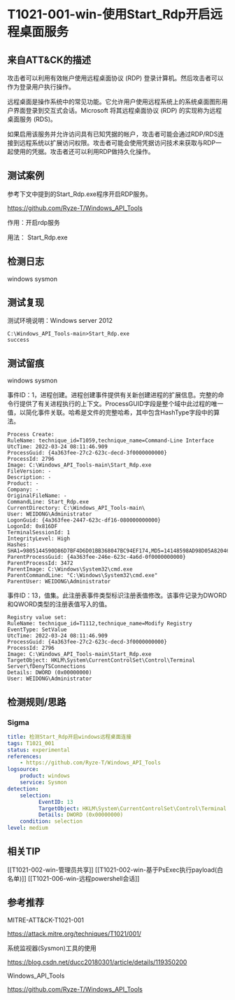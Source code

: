 # T1021-001-win-使用Start_Rdp开启远程桌面服务

## 来自ATT&CK的描述

攻击者可以利用有效帐户使用远程桌面协议 (RDP) 登录计算机。然后攻击者可以作为登录用户执行操作。

远程桌面是操作系统中的常见功能。它允许用户使用远程系统上的系统桌面图形用户界面登录到交互式会话。Microsoft 将其远程桌面协议 (RDP) 的实现称为远程桌面服务 (RDS)。

如果启用该服务并允许访问具有已知凭据的帐户，攻击者可能会通过RDP/RDS连接到远程系统以扩展访问权限。攻击者可能会使用凭据访问技术来获取与RDP一起使用的凭据。攻击者还可以利用RDP做持久化操作。

## 测试案例

参考下文中提到的Start_Rdp.exe程序开启RDP服务。

<https://github.com/Ryze-T/Windows_API_Tools>

作用：开启rdp服务

用法： Start_Rdp.exe

## 检测日志

 windows sysmon

## 测试复现

测试环境说明：Windows server 2012

```shell
C:\Windows_API_Tools-main>Start_Rdp.exe
success
```

## 测试留痕

windows sysmon

事件ID：1，进程创建。进程创建事件提供有关新创建进程的扩展信息。完整的命令行提供了有关进程执行的上下文。ProcessGUID字段是整个域中此过程的唯一值，以简化事件关联。哈希是文件的完整哈希，其中包含HashType字段中的算法。

```log
Process Create:
RuleName: technique_id=T1059,technique_name=Command-Line Interface
UtcTime: 2022-03-24 08:11:46.909
ProcessGuid: {4a363fee-27c2-623c-decd-3f0000000000}
ProcessId: 2796
Image: C:\Windows_API_Tools-main\Start_Rdp.exe
FileVersion: -
Description: -
Product: -
Company: -
OriginalFileName: -
CommandLine: Start_Rdp.exe
CurrentDirectory: C:\Windows_API_Tools-main\
User: WEIDONG\Administrator
LogonGuid: {4a363fee-2447-623c-df16-080000000000}
LogonId: 0x816DF
TerminalSessionId: 1
IntegrityLevel: High
Hashes: SHA1=9805144590D86D7BF4D6D01BB368047BC94EF174,MD5=14148598AD98D05A820462F0BBD07B9F,SHA256=98579200636025AA468A3EEC8B217273630FD4658F6ABDBB035C8A094650311A,IMPHASH=60A0824F60935C033352E518E6CDA834
ParentProcessGuid: {4a363fee-246e-623c-4a6d-0f0000000000}
ParentProcessId: 3472
ParentImage: C:\Windows\System32\cmd.exe
ParentCommandLine: "C:\Windows\System32\cmd.exe" 
ParentUser: WEIDONG\Administrator
```

事件ID：13，值集。此注册表事件类型标识注册表值修改。该事件记录为DWORD和QWORD类型的注册表值写入的值。

```log
Registry value set:
RuleName: technique_id=T1112,technique_name=Modify Registry
EventType: SetValue
UtcTime: 2022-03-24 08:11:46.909
ProcessGuid: {4a363fee-27c2-623c-decd-3f0000000000}
ProcessId: 2796
Image: C:\Windows_API_Tools-main\Start_Rdp.exe
TargetObject: HKLM\System\CurrentControlSet\Control\Terminal Server\fDenyTSConnections
Details: DWORD (0x00000000)
User: WEIDONG\Administrator
```

## 检测规则/思路

### Sigma

```yml
title: 检测Start_Rdp开启windows远程桌面连接
tags: T1021_001
status: experimental
references:
    - https://github.com/Ryze-T/Windows_API_Tools
logsource:
    product: windows
    service: Sysmon
detection:
    selection:
          EventID: 13
          TargetObject: HKLM\System\CurrentControlSet\Control\Terminal Server\fDenyTSConnections
          Details: DWORD (0x00000000)
    condition: selection
level: medium
```

## 相关TIP
[[T1021-002-win-管理员共享]]
[[T1021-002-win-基于PsExec执行payload(白名单)]]
[[T1021-006-win-远程powershell会话]]

## 参考推荐

MITRE-ATT&CK-T1021-001

<https://attack.mitre.org/techniques/T1021/001/>

系统监视器(Sysmon)工具的使用

<https://blog.csdn.net/ducc20180301/article/details/119350200>

Windows_API_Tools

<https://github.com/Ryze-T/Windows_API_Tools>
